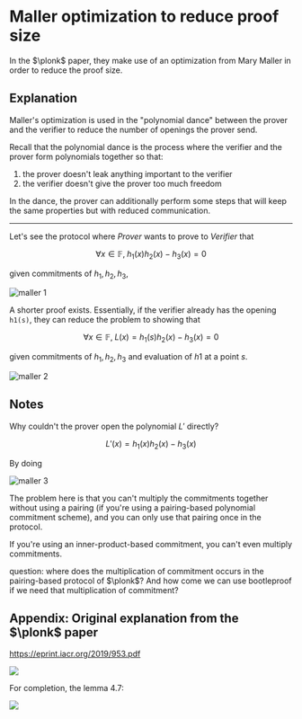 # Maller optimization to reduce proof size

In the $\plonk$ paper, they make use of an optimization from Mary Maller in order to reduce the proof size.

## Explanation

Maller's optimization is used in the "polynomial dance" between the prover and the verifier to reduce the number of openings the prover send.

Recall that the polynomial dance is the process where the verifier and the prover form polynomials together so that:

1. the prover doesn't leak anything important to the verifier
2. the verifier doesn't give the prover too much freedom

In the dance, the prover can additionally perform some steps that will keep the same properties but with reduced communication.

-----

Let's see the protocol where _Prover_ wants to prove to _Verifier_ that

$$\forall x \in \mathbb{F}, \; h_1(x)h_2(x) - h_3(x) = 0$$

given commitments of $h_1, h_2, h_3$, 

![maller 1](../img/maller_1.png)

<!--
//replace -\- with --:
```sequence
Note left of Prover: commits to h1, h2, h3
Prover->Verifier: com(h1), com(h2), com(h3)
Note right of Verifier: generates random point s
Verifier-\->Prover: s
Note left of Prover: evaluates at point s
Prover->Verifier: h1(s), h2(s), h3(s)
Prover->Verifier: proofs of openings
Note right of Verifier: verifies that \n h1(s)h2(s) - h3(s) = 0
```
-->

A shorter proof exists. Essentially, if the verifier already has the opening `h1(s)`, they can reduce the problem to showing that 

$$ \forall x \in \mathbb{F}, \; L(x) = h_1(s)h_2(x) - h_3(x) = 0$$

given commitments of $h_1, h_2, h_3$ and evaluation of $h1$ at a point $s$.

![maller 2](../img/maller_2.png)

<!--
//replace -\- with --:
```sequence
Note left of Prover: commits to h1, h2, h3
Prover->Verifier: com(h1), com(h2), com(h3)
Note right of Verifier: generates random point s
Verifier-\->Prover: s
Note left of Prover: evaluates at point s
Prover->Verifier: h1(s), L(s)
Prover->Verifier: proofs of openings
Note right of Verifier: forms polynomial com(L) = \n h1(s)com(h2) - com(h3)
Note right of Verifier: checks that L(s) = 0
```
-->

## Notes

Why couldn't the prover open the polynomial $L'$ directly?

$$L'(x) = h_1(x)h_2(x) - h_3(x)$$

By doing

![maller 3](../img/maller_3.png)

<!--
```sequence
Note left of Prover: commits to h1, h2, h3
Prover->Verifier: com(h1), com(h2), com(h3)
Note right of Verifier: generates random point s
Verifier->Prover: s
Note left of Prover: evaluates at point s
Prover->Verifier: L'(s), proof of opening
Note right of Verifier: forms polynomial com(L') = \n com(h1)com(h2) - com(h3)
Note right of Verifier: verifies that \n h1(s)h2(s) - h3(s) = 0
```
-->

The problem here is that you can't multiply the commitments together without using a pairing (if you're using a pairing-based polynomial commitment scheme), and you can only use that pairing once in the protocol.

If you're using an inner-product-based commitment, you can't even multiply commitments.

question: where does the multiplication of commitment occurs in the pairing-based protocol of $\plonk$? And how come we can use bootleproof if we need that multiplication of commitment?

## Appendix: Original explanation from the $\plonk$ paper

https://eprint.iacr.org/2019/953.pdf

![](https://i.imgur.com/26Ux335.jpg)

For completion, the lemma 4.7:

![](https://i.imgur.com/tGU8fD1.png)
